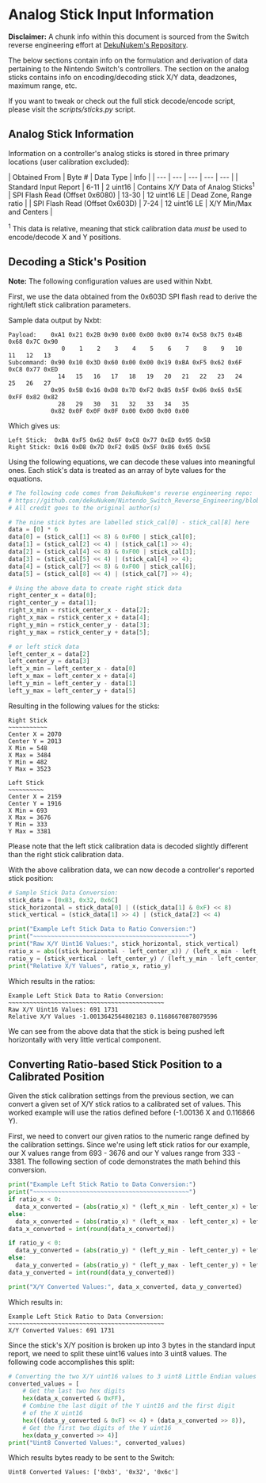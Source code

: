 # Analog Stick Input Information

**Disclaimer:** A chunk info within this document is sourced from the Switch reverse engineering
effort at [DekuNukem's Repository](https://github.com/dekuNukem/Nintendo_Switch_Reverse_Engineering).

The below sections contain info on the formulation and derivation of data
pertaining to the Nintendo Switch's controllers. The section on the analog
sticks contains info on encoding/decoding stick X/Y data, deadzones,
maximum range, etc.

If you want to tweak or check out the full stick decode/encode script,
please visit the *scripts/sticks.py* script.

## Analog Stick Information

Information on a controller's analog sticks is stored in three primary
locations (user calibration excluded):

| Obtained From | Byte # | Data Type | Info |
| --- | --- | --- | --- | --- |
| Standard Input Report | 6-11 | 2 uint16 | Contains X/Y Data of Analog Sticks<sup>1</sup>
| SPI Flash Read (Offset 0x6080) | 13-30 | 12 uint16 LE | Dead Zone, Range ratio |
| SPI Flash Read (Offset 0x603D) | 7-24 | 12 uint16 LE | X/Y Min/Max and Centers |

<sup>1</sup> This data is relative, meaning that stick calibration data 
*must* be used to encode/decode X and Y positions.

## Decoding a Stick's Position

**Note:** The following configuration values are used within Nxbt.

First, we use the data obtained from the 0x603D SPI flash read to
derive the right/left stick calibration parameters.

Sample data output by Nxbt:
```
Payload:    0xA1 0x21 0x2B 0x90 0x00 0x00 0x00 0x74 0x58 0x75 0x4B 0x68 0x7C 0x90 
               0    1    2    3    4    5    6    7    8    9   10   11   12   13
Subcommand: 0x90 0x10 0x3D 0x60 0x00 0x00 0x19 0xBA 0xF5 0x62 0x6F 0xC8 0x77 0xED 
              14   15   16   17   18   19   20   21   22   23   24   25   26   27
            0x95 0x5B 0x16 0xD8 0x7D 0xF2 0xB5 0x5F 0x86 0x65 0x5E 0xFF 0x82 0x82 
              28   29   30   31   32   33   34   35
            0x82 0x0F 0x0F 0x0F 0x00 0x00 0x00 0x00 
```

Which gives us:

```
Left Stick:  0xBA 0xF5 0x62 0x6F 0xC8 0x77 0xED 0x95 0x5B
Right Stick: 0x16 0xD8 0x7D 0xF2 0xB5 0x5F 0x86 0x65 0x5E 
```

Using the following equations, we can decode these values into meaningful ones.
Each stick's data is treated as an array of byte values for the equations.

```python
# The following code comes from DekuNukem's reverse engineering repo:
# https://github.com/dekuNukem/Nintendo_Switch_Reverse_Engineering/blob/master/spi_flash_notes.md
# All credit goes to the original author(s)

# The nine stick bytes are labelled stick_cal[0] - stick_cal[8] here
data = [0] * 6
data[0] = (stick_cal[1] << 8) & 0xF00 | stick_cal[0];
data[1] = (stick_cal[2] << 4) | (stick_cal[1] >> 4);
data[2] = (stick_cal[4] << 8) & 0xF00 | stick_cal[3];
data[3] = (stick_cal[5] << 4) | (stick_cal[4] >> 4);
data[4] = (stick_cal[7] << 8) & 0xF00 | stick_cal[6];
data[5] = (stick_cal[8] << 4) | (stick_cal[7] >> 4);

# Using the above data to create right stick data
right_center_x = data[0];
right_center_y = data[1];
right_x_min = rstick_center_x - data[2];
right_x_max = rstick_center_x + data[4];
right_y_min = rstick_center_y - data[3];
right_y_max = rstick_center_y + data[5];

# or left stick data
left_center_x = data[2]
left_center_y = data[3]
left_x_min = left_center_x - data[0]
left_x_max = left_center_x + data[4]
left_y_min = left_center_y - data[1]
left_y_max = left_center_y + data[5]
```

Resulting in the following values for the sticks:

```
Right Stick
~~~~~~~~~~~
Center X = 2070
Center Y = 2013
X Min = 548
X Max = 3484
Y Min = 482
Y Max = 3523

Left Stick
~~~~~~~~~~
Center X = 2159
Center Y = 1916
X Min = 693
X Max = 3676
Y Min = 333
Y Max = 3381
```

Please note that the left stick calibration data is decoded slightly 
different than the right stick calibration data.

With the above calibration data, we can now decode a controller's 
reported stick position:

```python
# Sample Stick Data Conversion:
stick_data = [0xB3, 0x32, 0x6C]
stick_horizontal = stick_data[0] | ((stick_data[1] & 0xF) << 8)
stick_vertical = (stick_data[1] >> 4) | (stick_data[2] << 4)

print("Example Left Stick Data to Ratio Conversion:")
print("~~~~~~~~~~~~~~~~~~~~~~~~~~~~~~~~~~~~~~~~~~~~")
print("Raw X/Y Uint16 Values:", stick_horizontal, stick_vertical)
ratio_x = abs((stick_horizontal - left_center_x)) / (left_x_min - left_center_x)
ratio_y = (stick_vertical - left_center_y) / (left_y_min - left_center_y)
print("Relative X/Y Values", ratio_x, ratio_y)
```

Which results in the ratios:

```
Example Left Stick Data to Ratio Conversion:
~~~~~~~~~~~~~~~~~~~~~~~~~~~~~~~~~~~~~~~~~~~~
Raw X/Y Uint16 Values: 691 1731
Relative X/Y Values -1.0013642564802183 0.11686670878079596
```

We can see from the above data that the stick is being pushed left horizontally with 
very little vertical component.

## Converting Ratio-based Stick Position to a Calibrated Position

Given the stick calibration settings from the previous section,
we can convert a given set of X/Y stick ratios to a calibrated set
of values. This worked example will use the ratios defined before 
(-1.00136 X and 0.116866 Y).

First, we need to convert our given ratios to the numeric range
defined by the calibration settings. Since we're using left stick ratios
for our example, our X values range from 693 - 3676 and our Y values range
from 333 - 3381. The following section of code demonstrates the math
behind this conversion.

```python
print("Example Left Stick Ratio to Data Conversion:")
print("~~~~~~~~~~~~~~~~~~~~~~~~~~~~~~~~~~~~~~~~~~~~")
if ratio_x < 0:
  data_x_converted = (abs(ratio_x) * (left_x_min - left_center_x) + left_center_x)
else:
  data_x_converted = (abs(ratio_x) * (left_x_max - left_center_x) + left_center_x)
data_x_converted = int(round(data_x_converted))

if ratio_y < 0:
  data_y_converted = (abs(ratio_y) * (left_y_min - left_center_y) + left_center_y)
else:
  data_y_converted = (abs(ratio_y) * (left_y_max - left_center_y) + left_center_y)
data_y_converted = int(round(data_y_converted))

print("X/Y Converted Values:", data_x_converted, data_y_converted)
```

Which results in:

```
Example Left Stick Ratio to Data Conversion:
~~~~~~~~~~~~~~~~~~~~~~~~~~~~~~~~~~~~~~~~~~~~
X/Y Converted Values: 691 1731
```

Since the stick's X/Y position is broken up into 3 bytes in the standard input
report, we need to split these uint16 values into 3 uint8 values. The following
code accomplishes this split:

```python
# Converting the two X/Y uint16 values to 3 uint8 Little Endian values
converted_values = [
    # Get the last two hex digits
    hex(data_x_converted & 0xFF),
    # Combine the last digit of the Y uint16 and the first digit
    # of the X uint16
    hex(((data_y_converted & 0xF) << 4) + (data_x_converted >> 8)),
    # Get the first two digits of the Y uint16
    hex(data_y_converted >> 4)]
print("Uint8 Converted Values:", converted_values)
```

Which results bytes ready to be sent to the Switch:

```
Uint8 Converted Values: ['0xb3', '0x32', '0x6c']
```
